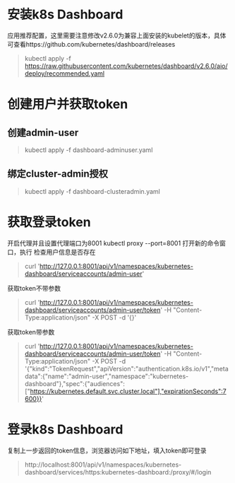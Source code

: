 <!--
 * @Description: 
 * @Author: mali
 * @Date: 2024-01-22 17:38:01
 * @LastEditTime: 2024-01-22 17:41:07
 * @LastEditors: VSCode
 * @Reference: 
-->
# 安装k8s Dashboard
应用推荐配置，这里需要注意修改v2.6.0为兼容上面安装的kubelet的版本，具体可查看https://github.com/kubernetes/dashboard/releases
> kubectl apply -f https://raw.githubusercontent.com/kubernetes/dashboard/v2.6.0/aio/deploy/recommended.yaml

# 创建用户并获取token
## 创建admin-user
> kubectl apply -f dashboard-adminuser.yaml
## 绑定cluster-admin授权
> kubectl apply -f dashboard-clusteradmin.yaml
# 获取登录token
开启代理并且设置代理端口为8001
kubectl proxy --port=8001
打开新的命令窗口，执行
检查用户信息是否存在

> curl 'http://127.0.0.1:8001/api/v1/namespaces/kubernetes-dashboard/serviceaccounts/admin-user'

获取token不带参数
> curl 'http://127.0.0.1:8001/api/v1/namespaces/kubernetes-dashboard/serviceaccounts/admin-user/token' -H "Content-Type:application/json" -X POST -d '{}'

获取token带参数
> curl 'http://127.0.0.1:8001/api/v1/namespaces/kubernetes-dashboard/serviceaccounts/admin-user/token' -H "Content-Type:application/json" -X POST -d '{"kind":"TokenRequest","apiVersion":"authentication.k8s.io/v1","metadata":{"name":"admin-user","namespace":"kubernetes-dashboard"},"spec":{"audiences":["https://kubernetes.default.svc.cluster.local"],"expirationSeconds":7600}}'

# 登录k8s Dashboard
复制上一步返回的token信息，浏览器访问如下地址，填入token即可登录
> http://localhost:8001/api/v1/namespaces/kubernetes-dashboard/services/https:kubernetes-dashboard:/proxy/#/login
